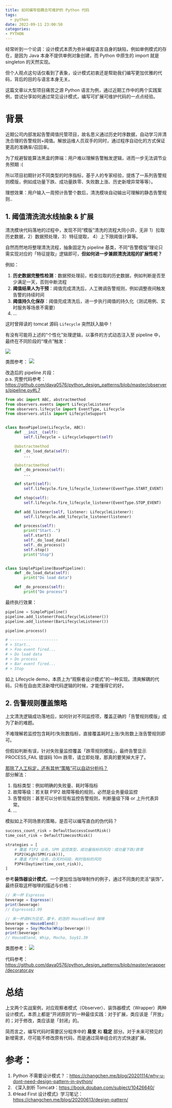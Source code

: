 ```yaml
---
title: 如何编写低耦合可维护的 Python 代码
tags:
  - python
date: 2022-09-11 23:00:50
categories:
- PYTHON
---
```



经常听到一个论调：设计模式本质为弥补编程语言自身的缺陷，例如单例模式的存在，是因为 Java 本身不提供单例对象创建，而 Python 中原生的 import 就是 singleton 的天然实现。

但个人观点这句话仅看到了表象，设计模式初衷还是帮助我们编写更加优雅的代码，背后的目的与语言本身无关。

这篇文章以大型项目痛苦之源 Python 语言为例，通过近期工作中的两个实践案例，尝试分享如何通过常见设计模式，编写可扩展可维护代码的一点点经验。

<!--more-->

# 背景
近期公司内部发起告警阈值托管项目，故名思义通过历史时序数据，自动学习并清洗合理的告警规则+阈值。解放运维人员双手的同时，通过程序自动化的方式保证更高的准确率/召回率。

为了规避智能算法黑盒的弊端：用户难以理解告警触发逻辑，进而一步无法调节业务预期 :(

所以项目初期针对不同类型的时序指标，基于人的专家经验，提炼了一系列告警规则模版，例如成功量下跌、成功量跌零、失败数上涨、历史新增异常等等）。

理想效果：用户输入一周预计告警个数后，清洗模块自动输出可理解的静态告警规则.. 

## 1. 阈值清洗流水线抽象 & 扩展
清洗模块代码落地的过程中，发现不同“模版”清洗的流程大同小异，无非 1）拉取历史数据，2）数据预处理，3）特征提取， 4）上下限阈值计算等。

自然而然地将整理清洗流程，抽象固定为 pipeline 基类，不同“告警模版”理论只需实现对应的「特征提取」逻辑即可，**但如何进一步兼顾清洗流程的扩展性呢？**

例如：
1. **历史数据完整性检测**：数据预处理前，检查拉取的历史数据，例如判断是否至少满足一天，否则中断流程
2. **阈值结果人为干预**：阈值完成清洗后，人工微调告警规则，例如调整夜间触发告警的持续时间
4. **阈值持久化保存**：阈值完成清洗后，进一步执行阈值的持久化（测试用例、实时服务等场景不需要）
5. ...

这时曾拜读的 tomcat 源码 `Lifecycle` 突然跃入脑中！

有没有可能将上述的“个性化”处理逻辑，以事件的方式动态注入至 pipeline 中，最终在不同阶段的“埋点”触发：

![](/images/blog/2021-09-04-jvm-note/16628836309525.jpg)

类图参考：
![](/images/blog/2021-09-04-jvm-note/16628856341583.jpg)



改造后的 pipeline 片段：   
p.s. 完整代码参考：https://github.com/daya0576/python_design_patterns/blob/master/observers/pipeline.py#L7
```python
from abc import ABC, abstractmethod
from observers.events import LifecycleListener
from observers.lifecycle import EventType, Lifecycle
from observers.utils import LifecycleSupport


class BasePipeline(Lifecycle, ABC):
    def __init__(self):
        self.lifecycle = LifecycleSupport(self)

    @abstractmethod
    def _do_load_data(self):
        ...

    @abstractmethod
    def _do_process(self):
        ...

    def start(self):
        self.lifecycle.fire_lifecycle_listener(EventType.START_EVENT)

    def stop(self):
        self.lifecycle.fire_lifecycle_listener(EventType.STOP_EVENT)

    def add_listener(self, listener: LifecycleListener):
        self.lifecycle.add_lifecycle_listener(listener)

    def process(self):
        print("Start..")
        self.start()
        self._do_load_data()
        self._do_process()
        self.stop()
        print("Stop")


class SimplePipeline(BasePipeline):
    def _do_load_data(self):
        print("Do load data")

    def _do_process(self):
        print("Do process")
```

最终执行效果：
```python
pipeline = SimplePipeline()
pipeline.add_listener(FooLifecycleListener())
pipeline.add_listener(BarLifecycleListener())

pipeline.process()

# ---------------------
# > Start..
# > Foo event fired...
# > Do load data
# > Do process
# > Bar event fired...
# > Stop
```

如上 Lifecycle demo，本质上为“观察者设计模式”的一种实现。清爽解耦的代码，只有在自由灵活新增代码逻辑的时候，才能懂得它的好。

## 2. 告警规则覆盖策略

上文清洗逻辑成功落地后，如何针对不同监控项，覆盖正确的「告警规则模版」成为了新的难题。

不难理解若监控包含耗时/失败数指标，直接覆盖耗时上涨/失败数上涨告警规则即可。

但假如判断有误，针对失败量监控覆盖「跌零规则模版」，最终告警显示 PROCESS_FAIL 错误码 10m 跌零，请立即处理，那真的要笑掉大牙了。   

<u>那除了人工标定，还有其他“策略”可以自动分析吗？</u>   
部分解法：
1. 指标类型：例如明确的失败量、耗时等指标
2. 故障等级：若关联 P1P2 故障等极的规则，必然是业务量级监控
3. 告警规则：甚至可以分析现有监控告警规则，判断量级下降 or 上升代表异常。
4. ... 

模拟如上不同场景的策略，是否可以编写直白的伪代码？
```python
success_count_risk = DefaultSuccessCountRisk()
time_cost_risk = DefaultTimecostRisk()

strategies = [
    # 覆盖 P1P2 业务，SPM 监控类型，成功量指标的风险：成功量下跌/跌零
    P1P2(High(SPM(risk))),
    # 覆盖 P3P4 业务，白天时间段，耗时指标的风险
    P3P4(Daytime(time_cost_risk)),
]
```

参考**装饰器设计模式**，一个更加恰当咖啡制作的例子，通过不同类的灵活“装饰”，最终获取这杯咖啡的描述与价格：
```java
// 来一杯 Espresso
beverage = Espresso()
print(beverage)
// Espresso$1.99

// 来一杯调料为豆浆，摩卡，奶泡的 HouseBlend 咖啡
beverage = HouseBlend()
beverage = Soy(Mocha(Whip(beverage)))
print(beverage)
// HouseBlend, Whip, Mocha, Soy$1.39
```

类图参考：
![](/images/blog/2021-09-04-jvm-note/16629030758513.jpg)

代码参考：https://github.com/daya0576/python_design_patterns/blob/master/wrapper/decorator.py


# 总结

上文两个实战案例，对应观察者模式（Observer）、装饰器模式（Wrapper）两种设计模式，本质上都是“开闭原则”的一种最佳实践：对于扩展，类应该是「开放」的；对于修改，类应该是「封闭」的。

简而言之，编写代码时需要区分程序中的 **易变** 和 **稳定** 部分。对于未来可预见的新增需求，尽可能不修改原有代码，而是通过简单组合的方式快速扩展。


# 参考：
1. Python 不需要设计模式？：https://changchen.me/blog/20201114/why-u-dont-need-design-pattern-in-python/
2. 《深入剖析 Tomcat》：https://book.douban.com/subject/10426640/
3. 《Head First 设计模式》学习笔记：https://changchen.me/blog/20200613/design-pattern/


